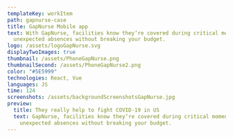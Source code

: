 ```yaml
---
templateKey: workItem
path: gapnurse-case
title: GapNurse Mobile app
text: With GapNurse, facilities know they’re covered during critical moments and
  unexpected absences without breaking your budget.
logo: /assets/logoGapNurse.svg
displayTwoImages: true
thumbnail: /assets/PhoneGapNurse.png
thumbnailSecond: /assets/PhoneGapNurse2.png
color: "#5E5999"
technologies: React, Vue
languages: JS
time: 124
screenshots: /assets/backgroundScreenshotsGapNurse.jpg
preview:
  title: They really help to fight COVID-19 in US
  text: GapNurse, facilities know they’re covered during critical moments and
    unexpected absences without breaking your budget.
---
```

